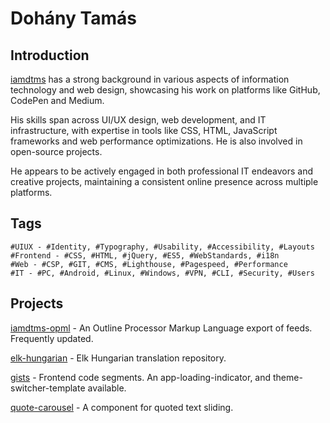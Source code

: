 # Dohány Tamás

## Introduction 

[iamdtms](https://iamdtms.hu) has a strong background in various aspects of information technology and web design, showcasing his work on platforms like GitHub, CodePen and Medium. 

His skills span across UI/UX design, web development, and IT infrastructure, with expertise in tools like CSS, HTML, JavaScript frameworks and web performance optimizations. He is also involved in open-source projects.

He appears to be actively engaged in both professional IT endeavors and creative projects, maintaining a consistent online presence across multiple platforms.

## Tags 

```
#UIUX - #Identity, #Typography, #Usability, #Accessibility, #Layouts
#Frontend - #CSS, #HTML, #jQuery, #ES5, #WebStandards, #i18n
#Web - #CSP, #GIT, #CMS, #Lighthouse, #Pagespeed, #Performance
#IT - #PC, #Android, #Linux, #Windows, #VPN, #CLI, #Security, #Users

```

## Projects

[iamdtms-opml](https://github.com/iamdtms/iamdtms-opml) - An Outline Processor Markup Language export of feeds. Frequently updated.

[elk-hungarian](https://github.com/iamdtms/elk-hungarian) - Elk Hungarian translation repository.

[gists](https://gist.github.com/iamdtms) - Frontend code segments. An app-loading-indicator, and theme-switcher-template available.

[quote-carousel](https://github.com/iamdtms/quote-carousel) - A component for quoted text sliding.

